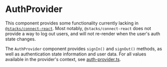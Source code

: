# AuthProvider

This component provides some functionality currently lacking in [`@stacks/connect-react`](https://github.com/hirosystems/connect/tree/main/packages/connect-react). Most notably, `@stacks/connect-react` does not provide a way to log out users, and will not re-render when the user's auth state changes.

The `AuthProvider` component provides `signIn()` and `signOut()` methods, as well as authentication state information and user data. For all values available in the provider's context, see [auth-provider.ts](./auth-provider.tsx).
